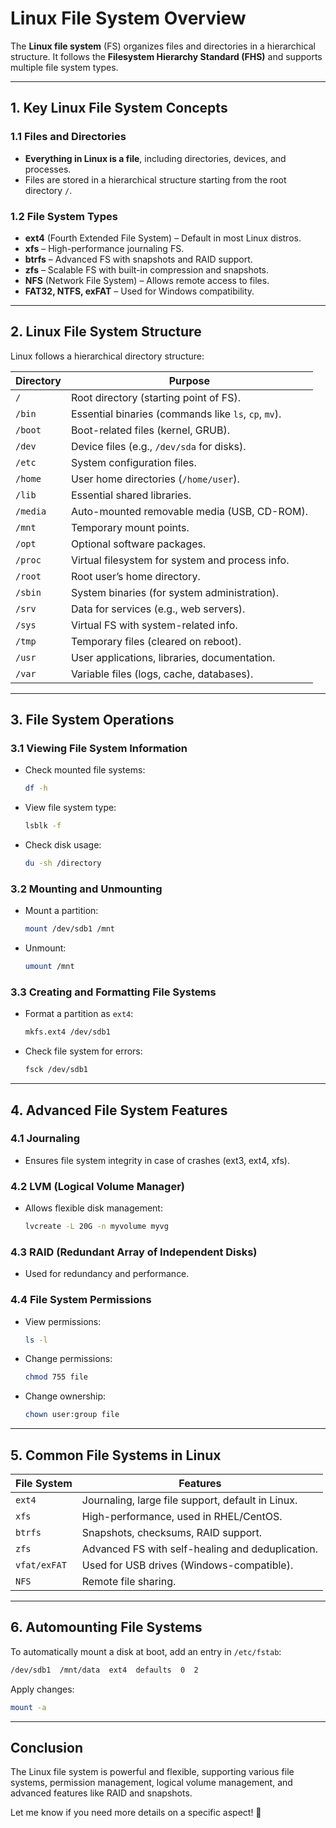 # Linux File System Overview

The **Linux file system** (FS) organizes files and directories in a hierarchical structure. It follows the **Filesystem Hierarchy Standard (FHS)** and supports multiple file system types.

---

## 1. Key Linux File System Concepts
### 1.1 Files and Directories
- **Everything in Linux is a file**, including directories, devices, and processes.
- Files are stored in a hierarchical structure starting from the root directory `/`.

### 1.2 File System Types
- **ext4** (Fourth Extended File System) – Default in most Linux distros.
- **xfs** – High-performance journaling FS.
- **btrfs** – Advanced FS with snapshots and RAID support.
- **zfs** – Scalable FS with built-in compression and snapshots.
- **NFS** (Network File System) – Allows remote access to files.
- **FAT32, NTFS, exFAT** – Used for Windows compatibility.

---

## 2. Linux File System Structure

Linux follows a hierarchical directory structure:

| Directory | Purpose |
|-----------|---------|
| `/` | Root directory (starting point of FS). |
| `/bin` | Essential binaries (commands like `ls`, `cp`, `mv`). |
| `/boot` | Boot-related files (kernel, GRUB). |
| `/dev` | Device files (e.g., `/dev/sda` for disks). |
| `/etc` | System configuration files. |
| `/home` | User home directories (`/home/user`). |
| `/lib` | Essential shared libraries. |
| `/media` | Auto-mounted removable media (USB, CD-ROM). |
| `/mnt` | Temporary mount points. |
| `/opt` | Optional software packages. |
| `/proc` | Virtual filesystem for system and process info. |
| `/root` | Root user’s home directory. |
| `/sbin` | System binaries (for system administration). |
| `/srv` | Data for services (e.g., web servers). |
| `/sys` | Virtual FS with system-related info. |
| `/tmp` | Temporary files (cleared on reboot). |
| `/usr` | User applications, libraries, documentation. |
| `/var` | Variable files (logs, cache, databases). |

---

## 3. File System Operations
### 3.1 Viewing File System Information
- Check mounted file systems:
  ```bash
  df -h
  ```
- View file system type:
  ```bash
  lsblk -f
  ```
- Check disk usage:
  ```bash
  du -sh /directory
  ```

### 3.2 Mounting and Unmounting
- Mount a partition:
  ```bash
  mount /dev/sdb1 /mnt
  ```
- Unmount:
  ```bash
  umount /mnt
  ```

### 3.3 Creating and Formatting File Systems
- Format a partition as `ext4`:
  ```bash
  mkfs.ext4 /dev/sdb1
  ```
- Check file system for errors:
  ```bash
  fsck /dev/sdb1
  ```

---

## 4. Advanced File System Features
### 4.1 Journaling
- Ensures file system integrity in case of crashes (ext3, ext4, xfs).

### 4.2 LVM (Logical Volume Manager)
- Allows flexible disk management:
  ```bash
  lvcreate -L 20G -n myvolume myvg
  ```

### 4.3 RAID (Redundant Array of Independent Disks)
- Used for redundancy and performance.

### 4.4 File System Permissions
- View permissions:
  ```bash
  ls -l
  ```
- Change permissions:
  ```bash
  chmod 755 file
  ```
- Change ownership:
  ```bash
  chown user:group file
  ```

---

## 5. Common File Systems in Linux

| File System | Features |
|------------|---------|
| `ext4` | Journaling, large file support, default in Linux. |
| `xfs` | High-performance, used in RHEL/CentOS. |
| `btrfs` | Snapshots, checksums, RAID support. |
| `zfs` | Advanced FS with self-healing and deduplication. |
| `vfat/exFAT` | Used for USB drives (Windows-compatible). |
| `NFS` | Remote file sharing. |

---

## 6. Automounting File Systems
To automatically mount a disk at boot, add an entry in `/etc/fstab`:
```bash
/dev/sdb1  /mnt/data  ext4  defaults  0  2
```
Apply changes:
```bash
mount -a
```

---

## Conclusion
The Linux file system is powerful and flexible, supporting various file systems, permission management, logical volume management, and advanced features like RAID and snapshots.

Let me know if you need more details on a specific aspect! 🚀

